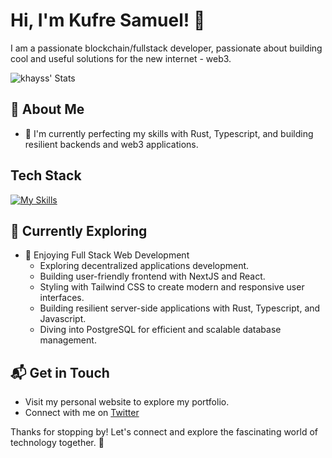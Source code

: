 # Hi, I'm Kufre Samuel! 👋

I am a passionate blockchain/fullstack developer, passionate about building cool and useful solutions for the new internet - web3.

![khayss' Stats](https://github-readme-stats.vercel.app/api?username=khayss&theme=vue-dark&show_icons=true&hide_border=true&count_private=true)

## 🚀 About Me

- 🔭 I'm currently perfecting my skills with Rust, Typescript, and building resilient backends and web3 applications.

## Tech Stack
[![My Skills](https://skillicons.dev/icons?i=html,css,tailwind,js,ts,rust,solidity,mongodb,postgres,redis)](https://skillicons.dev)

## 🌱 Currently Exploring

- 🚀 Enjoying Full Stack Web Development
  - Exploring decentralized applications development.
  - Building user-friendly frontend with NextJS and React.
  - Styling with Tailwind CSS to create modern and responsive user interfaces.
  - Building resilient server-side applications with Rust, Typescript, and Javascript.
  - Diving into PostgreSQL for efficient and scalable database management.



## 📬 Get in Touch

- Visit my personal website to explore my portfolio.
- Connect with me on [Twitter](https://twitter.com/khufrayprime)

Thanks for stopping by! Let's connect and explore the fascinating world of technology together. 🚀



<!--

Here are some ideas to get you started:

- 🔭 I’m currently working on ...
- 🌱 I’m currently learning ...
- 👯 I’m looking to collaborate on ...
- 🤔 I’m looking for help with ...
- 💬 Ask me about ...
- 📫 How to reach me: ...
- 😄 Pronouns: ...
- ⚡ Fun fact: ...
-->



<!---
zekondorder/zekondorder is a ✨ special ✨ repository because its `README.md` (this file) appears on your GitHub profile.
You can click the Preview link to take a look at your changes.
--->
